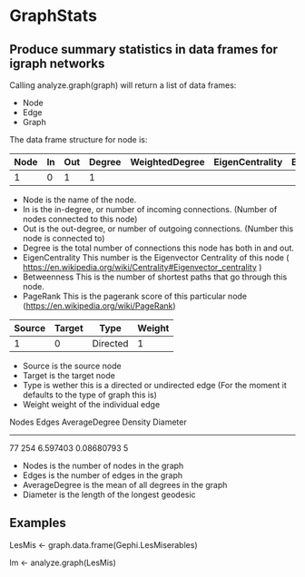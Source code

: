 # GraphStats

## Produce summary statistics in data frames for igraph networks


Calling analyze.graph(graph) will return a list of data frames: 

- Node
- Edge
- Graph 

The data frame structure for node is: 


|Node| In| Out | Degree |WeightedDegree |EigenCentrality |Betweenness |PageRank
|----| --- |---| -------|-------------- |--------------- |----------- |-------
|1   |   0 |  1|       1|


- Node is the name of the node.
- In is the in-degree, or number of incoming connections. (Number of nodes connected to this node)
- Out is the out-degree, or number of outgoing connections. (Number this node is connected to)
- Degree is the total number of connections this node has both in and out. 
- EigenCentrality This number is the Eigenvector Centrality of this node ( https://en.wikipedia.org/wiki/Centrality#Eigenvector_centrality )
- Betweenness This is the number of shortest paths that go through this node. 
- PageRank This is the pagerank score of this particular node (https://en.wikipedia.org/wiki/PageRank)


|Source| Target| Type     |Weight|
|------| ------ |-------- |-----|
|1      |0 |Directed |1|

- Source is the source node
- Target is the target node
- Type is wether this is a directed or undirected edge (For the moment it defaults to the type of graph this is)
- Weight weight of the individual edge

     
Nodes Edges AverageDegree Density    Diameter
----- ----- ------------- ---------- --------
   77   254     6.597403  0.08680793        5

- Nodes is the number of nodes in the graph
- Edges is the number of edges in the graph
- AverageDegree is the mean of all degrees in the graph
- Diameter is the length of the longest geodesic


## Examples
LesMis <- graph.data.frame(Gephi.LesMiserables)

lm <- analyze.graph(LesMis)
